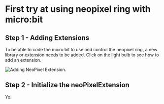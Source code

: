 # First try at using neopixel ring with micro:bit

## Step 1 - Adding Extensions
To be able to code the micro:bit to use and control the neopixel ring, a new library or extension needs to be added. Click on the light bulb to see how to add an extension. 

![Adding NeoPixel Extension.](/master/neoPixelExtension.gif)

## Step 2 - Initialize the neoPixelExtension

Yo.